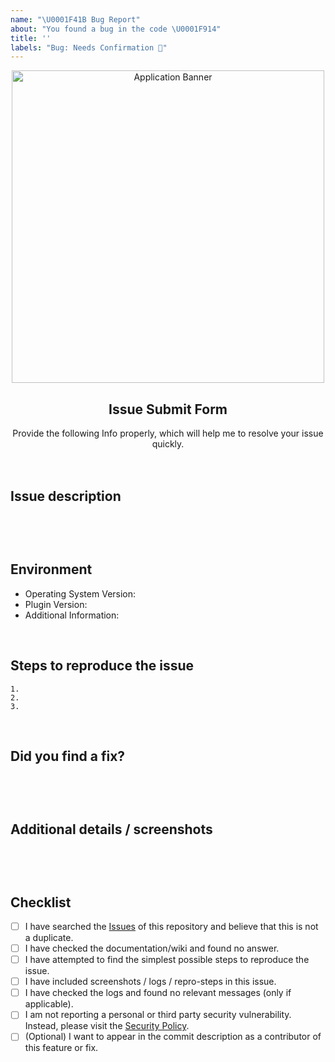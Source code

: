 ```yaml
---
name: "\U0001F41B Bug Report"
about: "You found a bug in the code \U0001F914"
title: ''
labels: "Bug: Needs Confirmation 🧐"
---
```


<!--- Logo and Header: IGNORE THIS -->
<div align="center">  
<picture>
  <source media="(prefers-color-scheme: dark)" srcset="https://raw.githubusercontent.com/Lennolium/1Guard-safari/main/img/banner_dark.png" width="500vw">
  <source media="(prefers-color-scheme: light)" srcset="https://raw.githubusercontent.com/Lennolium/1Guard-safari/main/img/banner_light.png" width="500vw">
  <img alt="Application Banner" src="https://raw.githubusercontent.com/Lennolium/1Guard-safari/main/img/banner_light.png" width="500vw">
</picture>
</div>
<h2 align="center">Issue Submit Form</h2>
<div align="center">
  Provide the following Info properly, which will help me to resolve your issue quickly.
</div>
<br>
<br>

<!--- HERE BEGINS YOUR PART -->
## Issue description
<!-- Replace this comment with a short explanation of what is going on -->
```


```

&nbsp;

## Environment
<!-- Add details about the device you are experiencing issues --> 
- Operating System Version:
- Plugin Version: <!-- Find it in the 'About' menu --> 
- Additional Information:

&nbsp;

## Steps to reproduce the issue
```
1.  
2.  
3. 
```

&nbsp;

## Did you find a fix?
<!-- Give me an explanation of what should be happening -->
```


```

&nbsp;

## Additional details / screenshots
<!-- Screenshots, console output, logs, etc. are extremely helpful -->
```


```

&nbsp;

## Checklist
<!-- Please verify that you have completed the following steps -->
- [ ] I have searched the [Issues](https://github.com/Lennolium/1Guard-safari/issues) of this repository and believe that this is not a duplicate.
- [ ] I have checked the documentation/wiki and found no answer.
- [ ] I have attempted to find the simplest possible steps to reproduce the issue.
- [ ] I have included screenshots / logs / repro-steps in this issue.
- [ ] I have checked the logs and found no relevant messages (only if applicable).
- [ ] I am not reporting a personal or third party security vulnerability. Instead, please visit the [Security Policy](https://github.com/Lennolium/1Guard-safari/blob/main/.github/SECURITY.md).
- [ ] (Optional) I want to appear in the commit description as a contributor of this feature or fix.
